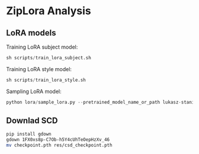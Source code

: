 # ZipLora Analysis

## LoRA models

Training LoRA subject model:

```python
sh scripts/train_lora_subject.sh
```

Training LoRA style model:

```python
sh scripts/train_lora_style.sh
```

Sampling LoRA model:

```python
python lora/sample_lora.py --pretrained_model_name_or_path lukasz-staniszewski/dog_subject  --use_cuda --use_refiner --prompt "a sbu man playing on a piano" --save_path /net/tscratch/people/plglukaszst/projects/ziplora-analysis/outputs/ls_subject/playing_piano.png
```

## Downlad SCD

```sh
pip install gdown
gdown 1FX0xs8p-C7Ob-h5Y4cUhTeOepHzXv_46
mv checkpoint.pth res/csd_checkpoint.pth
```
